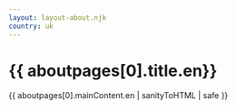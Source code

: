 ```yaml
---
layout: layout-about.njk
country: uk
---
```


<h1>{{ aboutpages[0].title.en}}</h1>
{{ aboutpages[0].mainContent.en | sanityToHTML | safe }}